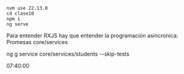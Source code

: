 ```
nvm use 22.13.0
cd clase10
npm i
ng serve
```

Para entender RXJS hay que entender la programación asincronica: Promesas 
core/services

 ng g service core/services/students --skip-tests



07:40:00